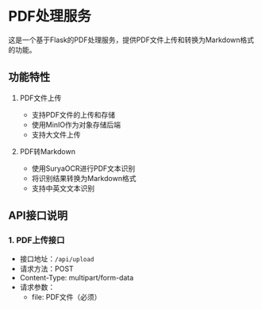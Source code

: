 # PDF处理服务

这是一个基于Flask的PDF处理服务，提供PDF文件上传和转换为Markdown格式的功能。

## 功能特性

1. PDF文件上传
   - 支持PDF文件的上传和存储
   - 使用MinIO作为对象存储后端
   - 支持大文件上传

2. PDF转Markdown
   - 使用SuryaOCR进行PDF文本识别
   - 将识别结果转换为Markdown格式
   - 支持中英文文本识别

## API接口说明

### 1. PDF上传接口

- 接口地址：`/api/upload`
- 请求方法：POST
- Content-Type: multipart/form-data
- 请求参数：
  - file: PDF文件（必须） 
